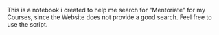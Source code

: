 This is a notebook i created to help me search for "Mentoriate" for my Courses, since the Website does not provide a good search. Feel free to use the script.
